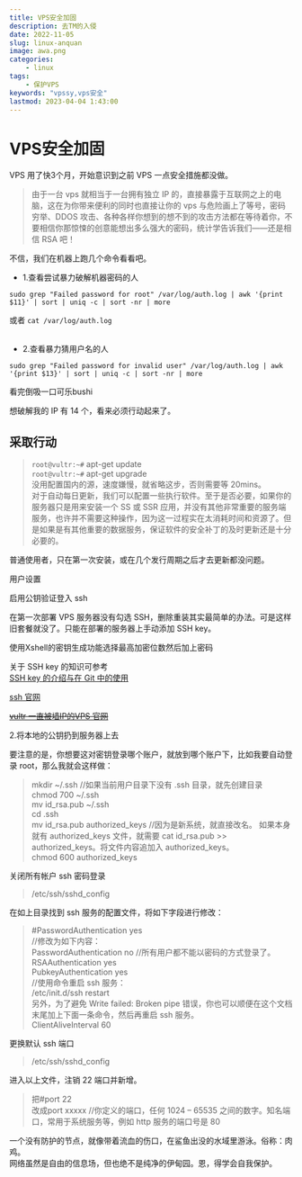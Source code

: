 ```yaml
---
title: VPS安全加固
description: 去TM的入侵
date: 2022-11-05
slug: linux-anquan
image: awa.png
categories:
    - linux
tags:
    - 保护VPS
keywords: "vpssy,vps安全"
lastmod: 2023-04-04 1:43:00
---
```


# VPS安全加固

VPS 用了快3个月，开始意识到之前 VPS 一点安全措施都没做。

> 由于一台 vps 就相当于一台拥有独立 IP 的，直接暴露于互联网之上的电脑，这在为你带来便利的同时也直接让你的 vps 与危险画上了等号，密码穷举、DDOS 攻击、各种各样你想到的想不到的攻击方法都在等待着你，不要相信你那惊悚的创意能想出多么强大的密码，统计学告诉我们——还是相信 RSA 吧！

不信，我们在机器上跑几个命令看看吧。

- 1.查看尝试暴力破解机器密码的人

`sudo grep "Failed password for root" /var/log/auth.log | awk '{print $11}' | sort | uniq -c | sort -nr | more`

或者 `cat /var/log/auth.log`  
​

- 2.查看暴力猜用户名的人

`sudo grep "Failed password for invalid user" /var/log/auth.log | awk '{print $13}' | sort | uniq -c | sort -nr | more`

看完倒吸一口可乐bushi

想破解我的 IP 有 14 个，看来必须行动起来了。

## 采取行动

> `root@vultr:~#` apt-get update  
> `root@vultr:~#` apt-get upgrade  
> 没用配置国内的源，速度嫌慢，就省略这步，否则需要等 20mins。  
> 对于自动每日更新，我们可以配置一些执行软件。至于是否必要，如果你的服务器只是用来安装一个 SS 或 SSR 应用，并没有其他非常重要的服务端服务，也许并不需要这种操作，因为这一过程实在太消耗时间和资源了。但是如果是有其他重要的数据服务，保证软件的安全补丁的及时更新还是十分必要的。

普通使用者，只在第一次安装，或在几个发行周期之后才去更新都没问题。

用户设置

启用公钥验证登入 ssh

在第一次部署 VPS 服务器没有勾选 SSH，删除重装其实最简单的办法。可是这样旧套餐就没了。只能在部署的服务器上手动添加 SSH key。

使用Xshell的密钥生成功能选择最高加密位数然后加上密码

关于 SSH key 的知识可参考  
[SSH key 的介绍与在 Git 中的使用](https://www.jianshu.com/p/1246cfdbe460)  

[ssh 官网](https://www.ssh.com/ssh/keygen/)

[~~vultr 一直被墙IP的VPS 官网~~](https://www.vultr.com/docs/how-do-i-generate-ssh-keys/)

2.将本地的公钥扔到服务器上去  

要注意的是，你想要这对密钥登录哪个账户，就放到哪个账户下，比如我要自动登录 root，那么我就会这样做：

> mkdir ~/.ssh //如果当前用户目录下没有 .ssh 目录，就先创建目录  
> chmod 700 ~/.ssh  
> mv id_rsa.pub ~/.ssh  
> cd .ssh  
> mv id_rsa.pub authorized_keys //因为是新系统，就直接改名。 如果本身就有 authorized_keys 文件，就需要 cat id_rsa.pub >> authorized_keys。将文件内容追加入 authorized_keys。  
> chmod 600 authorized_keys

关闭所有帐户 ssh 密码登录

> /etc/ssh/sshd_config

在如上目录找到 ssh 服务的配置文件，将如下字段进行修改：

> #PasswordAuthentication yes  
> //修改为如下内容：  
> PasswordAuthentication no //所有用户都不能以密码的方式登录了。  
> RSAAuthentication yes  
> PubkeyAuthentication yes  
> //使用命令重启 ssh 服务：  
> /etc/init.d/ssh restart  
> 另外，为了避免 Write failed: Broken pipe 错误，你也可以顺便在这个文档末尾加上下面一条命令，然后再重启 ssh 服务。  
> ClientAliveInterval 60

更换默认 ssh 端口

> /etc/ssh/sshd_config

进入以上文件，注销 22 端口并新增。

> 把#port 22  
> 改成port xxxxx //你定义的端口，任何 1024 – 65535 之间的数字。知名端口，常用于系统服务等，例如 http 服务的端口号是 80

一个没有防护的节点，就像带着流血的伤口，在鲨鱼出没的水域里游泳。俗称：肉鸡。  
网络虽然是自由的信息场，但也绝不是纯净的伊甸园。恩，得学会自我保护。